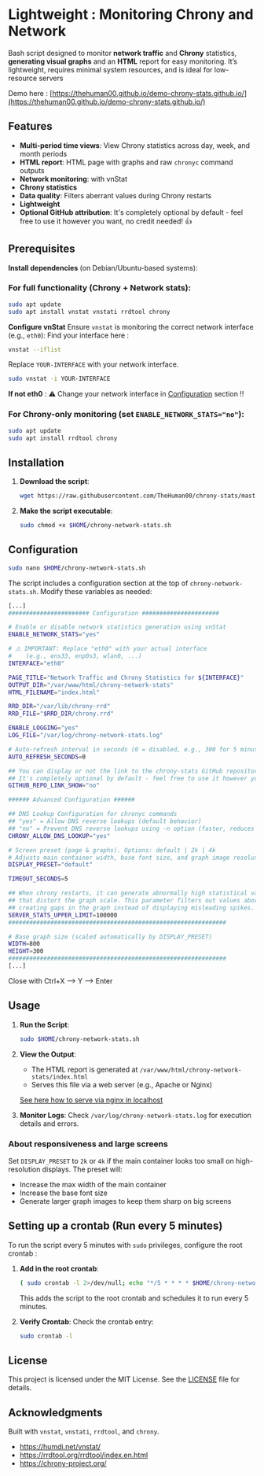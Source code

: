 # Lightweight : Monitoring Chrony and Network

Bash script designed to monitor **network traffic** and **Chrony** statistics, **generating visual graphs** and an **HTML** report for easy monitoring.
It’s lightweight, requires minimal system resources, and is ideal for low-resource servers

Demo here : [https://thehuman00.github.io/demo-chrony-stats.github.io/](https://thehuman00.github.io/demo-chrony-stats.github.io/)

## Features

- **Multi-period time views**: View Chrony statistics across day, week, and month periods
- **HTML report**: HTML page with graphs and raw `chronyc` command outputs
- **Network monitoring**: with vnStat
- **Chrony statistics**
- **Data quality**: Filters aberrant values during Chrony restarts
- **Lightweight**
- **Optional GitHub attribution**: It's completely optional by default - feel free to use it however you want, no credit needed! 👍

## Prerequisites

**Install dependencies** (on Debian/Ubuntu-based systems):

### **For full functionality (Chrony + Network stats):**
   ```bash
   sudo apt update
   sudo apt install vnstat vnstati rrdtool chrony
   ```

**Configure vnStat**
   Ensure `vnstat` is monitoring the correct network interface (e.g., `eth0`):
   Find your interface here :
   ```bash
   vnstat --iflist
   ```
   Replace `YOUR-INTERFACE` with your network interface.
   ```bash
   sudo vnstat -i YOUR-INTERFACE
   ``` 
   **If not eth0** : ⚠️ Change your network interface in [Configuration](#configuration) section !!

### **For Chrony-only monitoring (set `ENABLE_NETWORK_STATS="no"`):**
   ```bash
   sudo apt update
   sudo apt install rrdtool chrony
   ```

## Installation

1. **Download the script**:
   ```bash
   wget https://raw.githubusercontent.com/TheHuman00/chrony-stats/master/chrony-network-stats.sh -O $HOME/chrony-network-stats.sh
   ```

2. **Make the script executable**:
   ```bash
   sudo chmod +x $HOME/chrony-network-stats.sh
   ```

## Configuration

   ```bash
   sudo nano $HOME/chrony-network-stats.sh
   ```

The script includes a configuration section at the top of `chrony-network-stats.sh`. Modify these variables as needed:

   ```bash
   [...]
   ####################### Configuration ######################

   # Enable or disable network statistics generation using vnStat
   ENABLE_NETWORK_STATS="yes"
   
   # ⚠️ IMPORTANT: Replace "eth0" with your actual interface 
   #    (e.g., ens33, enp0s3, wlan0, ...)
   INTERFACE="eth0"

   PAGE_TITLE="Network Traffic and Chrony Statistics for ${INTERFACE}"
   OUTPUT_DIR="/var/www/html/chrony-network-stats"
   HTML_FILENAME="index.html"

   RRD_DIR="/var/lib/chrony-rrd"
   RRD_FILE="$RRD_DIR/chrony.rrd"

   ENABLE_LOGGING="yes"
   LOG_FILE="/var/log/chrony-network-stats.log"

   # Auto-refresh interval in seconds (0 = disabled, e.g., 300 for 5 minutes)
   AUTO_REFRESH_SECONDS=0

   ## You can display or not the link to the chrony-stats GitHub repository in the HTML page
   ## It's completely optional by default - feel free to use it however you want, no credit needed! 👍
   GITHUB_REPO_LINK_SHOW="no"

   ###### Advanced Configuration ######

   ## DNS Lookup Configuration for chronyc commands
   ## "yes" = Allow DNS reverse lookups (default behavior)
   ## "no" = Prevent DNS reverse lookups using -n option (faster, reduces network traffic)
   CHRONY_ALLOW_DNS_LOOKUP="yes"

   # Screen preset (page & graphs). Options: default | 2k | 4k
   # Adjusts main container width, base font size, and graph image resolution
   DISPLAY_PRESET="default"

   TIMEOUT_SECONDS=5

   ## When chrony restarts, it can generate abnormally high statistical values (e.g., 12M packets)
   ## that distort the graph scale. This parameter filters out values above the threshold,
   ## creating gaps in the graph instead of displaying misleading spikes.
   SERVER_STATS_UPPER_LIMIT=100000
   ##############################################################

   # Base graph size (scaled automatically by DISPLAY_PRESET)
   WIDTH=800
   HEIGHT=300
   ##############################################################
   [...]
   ```
   Close with Ctrl+X --> Y --> Enter


## Usage

1. **Run the Script**:
   ```bash
   sudo $HOME/chrony-network-stats.sh
   ```

2. **View the Output**:
   - The HTML report is generated at `/var/www/html/chrony-network-stats/index.html`
   - Serves this file via a web server (e.g., Apache or Nginx)

   [See here how to serve via nginx in localhost](nginx.md)

3. **Monitor Logs**:
   Check `/var/log/chrony-network-stats.log` for execution details and errors.

### About responsiveness and large screens

Set `DISPLAY_PRESET` to `2k` or `4k` if the main container looks too small on high-resolution displays.
The preset will:
- Increase the max width of the main container
- Increase the base font size
- Generate larger graph images to keep them sharp on big screens

## Setting up a crontab (Run every 5 minutes)

To run the script every 5 minutes with `sudo` privileges, configure the root crontab :

1. **Add in the root crontab**:
   ```bash
   ( sudo crontab -l 2>/dev/null; echo "*/5 * * * * $HOME/chrony-network-stats.sh" ) | sudo crontab -
   ```
   This adds the script to the root crontab and schedules it to run every 5 minutes.

2. **Verify Crontab**:
   Check the crontab entry:
   ```bash
   sudo crontab -l
   ```


## License

This project is licensed under the MIT License. See the [LICENSE](LICENSE) file for details.

## Acknowledgments

Built with `vnstat`, `vnstati`, `rrdtool`, and `chrony`.
- https://humdi.net/vnstat/
- https://rrdtool.org/rrdtool/index.en.html
- https://chrony-project.org/
